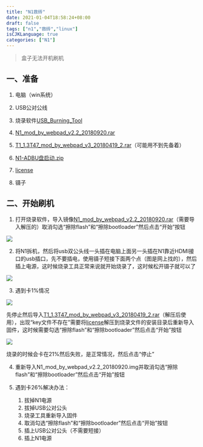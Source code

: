 ```yaml
---
title: "N1救砖"
date: 2021-01-04T18:58:24+08:00
draft: false
tags: ["n1","救砖","linux"]
isCJKLanguage: true
categories: ["N1"]
---
```


> 盒子无法开机刷机

## 一、准备

1. 电脑（win系统）
2. USB公对公线

3. 烧录软件[USB_Burning_Tool](https://oneindex.superen.xyz/?/%E7%B3%BB%E7%BB%9F/N1%E5%88%B7%E6%9C%BA/Amlogic%20USB%20Burning%20Tool_v2.1.6.8.exe)

4. [N1_mod_by_webpad_v2.2_20180920.rar](https://oneindex.superen.xyz/?/%E7%B3%BB%E7%BB%9F/N1%E5%88%B7%E6%9C%BA/N1_mod_by_webpad_v2.2_20180920.rar)

5. [T1_1.3T47_mod_by_webpad_v3_20180419_2.rar](https://oneindex.superen.xyz/?/%E7%B3%BB%E7%BB%9F/N1%E5%88%B7%E6%9C%BA/T1_1.3T47_mod_by_webpad_v3_20180419_2.rar)（可能用不到先备着）
6. [N1-ADBU盘启动.zip](https://oneindex.superen.xyz/?/%E7%B3%BB%E7%BB%9F/N1%E5%88%B7%E6%9C%BA/N1-ADBU%E7%9B%98%E5%90%AF%E5%8A%A8.zip)
7. [license](https://oneindex.superen.xyz/?/%E7%B3%BB%E7%BB%9F/N1%E5%88%B7%E6%9C%BA/license.zip)
8. 镊子

## 二、开始刷机

1. 打开烧录软件，导入镜像[N1_mod_by_webpad_v2.2_20180920.rar](https://oneindex.superen.xyz/?/%E7%B3%BB%E7%BB%9F/N1%E5%88%B7%E6%9C%BA/N1_mod_by_webpad_v2.2_20180920.rar)（需要导入解压的）取消勾选“擦除flash”和“擦除bootloader”然后点击“开始”按钮

![](https://oneindex.superen.xyz/?/%E5%9B%BE%E5%BA%8A/N1%E6%95%91%E7%A0%96/1.png)

2. 将N1拆机，然后将usb双公头线一头插在电脑上面另一头插在N1靠近HDMI接口的usb插口，先不要插电，使用镊子短接下面两个点（图是网上找的），然后插上电源，这时候烧录工具正常来说就开始烧录了，这时候松开镊子就可以了

![](https://oneindex.superen.xyz/?/%E5%9B%BE%E5%BA%8A/N1%E6%95%91%E7%A0%96/2.png)

3. 遇到卡1%情况

![](https://oneindex.superen.xyz/?/%E5%9B%BE%E5%BA%8A/N1%E6%95%91%E7%A0%96/3.png)

先停止然后导入[T1_1.3T47_mod_by_webpad_v3_20180419_2.rar](https://oneindex.superen.xyz/?/%E7%B3%BB%E7%BB%9F/N1%E5%88%B7%E6%9C%BA/T1_1.3T47_mod_by_webpad_v3_20180419_2.rar)（解压后使用），出现“key文件不存在”需要将[license](https://oneindex.superen.xyz/?/%E7%B3%BB%E7%BB%9F/N1%E5%88%B7%E6%9C%BA/license.zip)解压到烧录文件的安装目录后重新导入固件，这时候需要勾选“擦除flash”和“擦除bootloader”然后点击“开始”按钮

![](https://oneindex.superen.xyz/?/%E5%9B%BE%E5%BA%8A/N1%E6%95%91%E7%A0%96/4.png)

烧录的时候会卡在21%然后失败，是正常情况，然后点击“停止”

4. 重新导入N1_mod_by_webpad_v2.2_20180920.img并取消勾选“擦除flash”和“擦除bootloader”然后点击“开始”按钮

5. 遇到卡26%解决办法：

   1. 拔掉N1电源
   2. 拔掉USB公对公头
   3. 烧录工具重新导入固件
   4. 取消勾选“擦除flash”和“擦除bootloader”然后点击“开始”按钮
   5. 插上USB公对公头（不需要短接）
   6. 插上N1电源

   